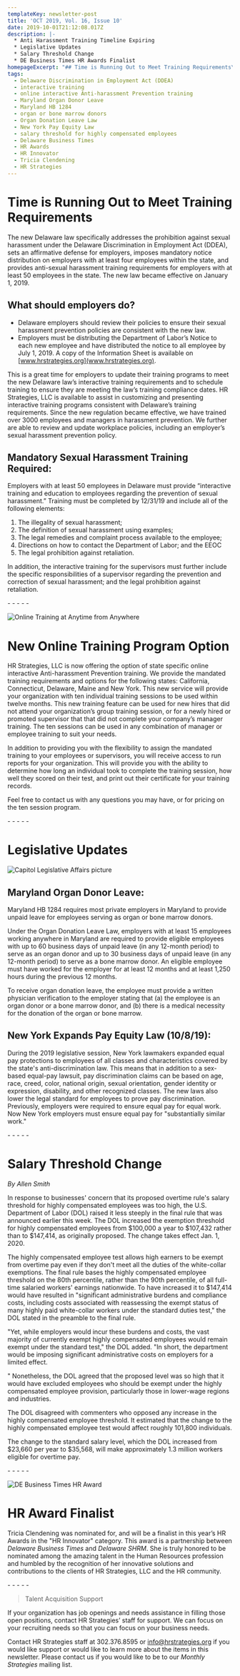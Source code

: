 ```yaml
---
templateKey: newsletter-post
title: 'OCT 2019, Vol. 16, Issue 10'
date: 2019-10-01T21:12:08.017Z
description: |-
  * Anti Harassment Training Timeline Expiring
  * Legislative Updates
  * Salary Threshold Change
  * DE Business Times HR Awards Finalist
homepageExcerpt: "## Time is Running Out to Meet Training Requirements\r\n\nThe new Delaware law specifically addresses the prohibition against sexual harassment under the Delaware Discrimination in Employment Act (DDEA), sets an affirmative defense for employers, imposes mandatory notice distribution on employers with at least four employees within the state, and provides interactive anti-sexual harassment training requirements for employers with at least 50 employees in the state. Training must be completed by 12/31/19"
tags:
  - Delaware Discrimination in Employment Act (DDEA)
  - interactive training
  - online interactive Anti-harassment Prevention training
  - Maryland Organ Donor Leave
  - Maryland HB 1284
  - organ or bone marrow donors
  - Organ Donation Leave Law
  - New York Pay Equity Law
  - salary threshold for highly compensated employees
  - Delaware Business Times
  - HR Awards
  - HR Innovator
  - Tricia Clendening
  - HR Strategies
---
```

# Time is Running Out to Meet Training Requirements

The new Delaware law specifically addresses the prohibition against sexual harassment under the Delaware Discrimination in Employment Act (DDEA), sets an affirmative defense for employers, imposes mandatory notice distribution on employers with at least four employees within the state, and provides anti-sexual harassment training requirements for employers with at least 50 employees in the state.  The new law became effective on January 1, 2019.

## What should employers do?

* Delaware employers should review their policies to ensure their sexual harassment prevention policies are consistent with the new law. 
* Employers must be distributing the Department of Labor’s Notice to each new employee and have distributed the notice to all employee by July 1, 2019.  A copy of the Information Sheet is available on [www.hrstrategies.org](www.hrstrategies.org). 

This is a great time for employers to update their training programs to meet the new Delaware law’s interactive training requirements and to schedule training to ensure they are meeting the law’s training compliance dates. HR Strategies, LLC is available to assist in customizing and presenting interactive training programs consistent with Delaware’s training requirements. Since the new regulation became effective, we have trained over 3000 employees and managers in harassment prevention.  We further are able to review and update workplace policies, including an employer’s sexual harassment prevention policy.

## Mandatory Sexual Harassment Training Required:  

Employers with at least 50 employees in Delaware must provide “interactive training and education to employees regarding the prevention of sexual harassment.” Training must be completed by 12/31/19 and include all of the following elements:

1. The illegality of sexual harassment;
2. The definition of sexual harassment using examples;
3. The legal remedies and complaint process available to the employee;
4. Directions on how to contact the Department of Labor; and the EEOC
5. The legal prohibition against retaliation.

In addition, the interactive training for the supervisors must further include the specific responsibilities of a supervisor regarding the prevention and correction of sexual harassment; and the legal prohibition against retaliation.

\- - - - -

![Online Training at Anytime from Anywhere](/img/images.jpg "Online Training courtesy of Google Image")

# New Online Training Program Option

HR Strategies, LLC is now offering the option of state specific online interactive Anti-harassment Prevention training.  We provide the mandated training requirements and options for the following states:  California, Connecticut, Delaware, Maine and New York.  This new service will provide your organization with ten individual training sessions to be used within twelve months.  This new training feature can be used for new hires that did not attend your organization’s group training session, or for a newly hired or promoted supervisor that that did not complete your company’s manager training.  The ten sessions can be used in any combination of manager or employee training to suit your needs.

In addition to providing you with the flexibility to assign the mandated training to your employees or supervisors, you will receive access to run reports for your organization.  This will provide you with the ability to determine how long an individual took to complete the training session, how well they scored on their test, and print out their certificate for your training records.

Feel free to contact us with any questions you may have, or for pricing on the ten session program.

\- - - - -

# Legislative Updates

![Capitol Legislative Affairs picture](/img/capitol-title.jpg "Capitol Legislative Affairs picture courtesy of Google images")

## Maryland Organ Donor Leave: 

Maryland HB 1284 requires most private employers in Maryland to provide unpaid leave for employees serving as organ or bone marrow donors.

Under the Organ Donation Leave Law, employers with at least 15 employees working anywhere in Maryland are required to provide eligible employees with up to 60 business days of unpaid leave (in any 12-month period) to serve as an organ donor and up to 30 business days of unpaid leave (in any 12-month period) to serve as a bone marrow donor.  An eligible employee must have worked for the employer for at least 12 months and at least 1,250 hours during the previous 12 months.

To receive organ donation leave, the employee must provide a written physician verification to the employer stating that (a) the employee is an organ donor or a bone marrow donor, and (b) there is a medical necessity for the donation of the organ or bone marrow.

## New York Expands Pay Equity Law (10/8/19):  

During the 2019 legislative session, New York lawmakers expanded equal pay protections to employees of all classes and characteristics covered by the state's anti-discrimination law. This means that in addition to a sex-based equal-pay lawsuit, pay discrimination claims can be based on age, race, creed, color, national origin, sexual orientation, gender identity or expression, disability, and other recognized classes. The new laws also lower the legal standard for employees to prove pay discrimination.  Previously, employers were required to ensure equal pay for equal work. Now New York employers must ensure equal pay for "substantially similar work."

\- - - - -

# Salary Threshold Change

_By Allen Smith_

In response to businesses' concern that its proposed overtime rule's salary threshold for highly compensated employees was too high, the U.S. Department of Labor (DOL) raised it less steeply in the final rule that was announced earlier this week. The DOL increased the exemption threshold for highly compensated employees from $100,000 a year to $107,432 rather than to $147,414, as originally proposed. The change takes effect Jan. 1, 2020.

The highly compensated employee test allows high earners to be exempt from overtime pay even if they don't meet all the duties of the white-collar exemptions.The final rule bases the highly compensated employee threshold on the 80th percentile, rather than the 90th percentile, of all full-time salaried workers' earnings nationwide. To have increased it to $147,414 would have resulted in "significant administrative burdens and compliance costs, including costs associated with reassessing the exempt status of many highly paid white-collar workers under the standard duties test," the DOL stated in the preamble to the final rule.

"Yet, while employers would incur these burdens and costs, the vast majority of currently exempt highly compensated employees would remain exempt under the standard test," the DOL added. "In short, the department would be imposing significant administrative costs on employers for a limited effect.

"Nonetheless, the DOL agreed that the proposed level was so high that it would have excluded employees who should be exempt under the highly compensated employee provision, particularly those in lower-wage regions and industries.

The DOL disagreed with commenters who opposed any increase in the highly compensated employee threshold. It estimated that the change to the highly compensated employee test would affect roughly 101,800 individuals. 

The change to the standard salary level, which the DOL increased from $23,660 per year to $35,568, will make approximately 1.3 million workers eligible for overtime pay.

\- - - - -

![DE Business Times HR Award ](/img/hr-business-times.jpeg "DE Business Times HR Award logo")

# HR Award Finalist 

Tricia Clendening was nominated for, and will be a finalist in this year’s HR Awards in the "HR Innovator" category.  This award is a partnership between _Delaware Business Times_ and _Delaware SHRM_.  She is truly honored to be nominated among the amazing talent in the Human Resources profession and humbled by the recognition of her innovative solutions and contributions to the clients of HR Strategies, LLC and the HR community.  

\- - - - -

> Talent Acquisition Support
>
> If your organization has job openings and needs assistance in filling those open positions, contact HR Strategies’ staff for support.  We can focus on your recruiting needs so that you can focus on your business needs.

Contact HR Strategies staff at 302.376.8595 or info@hrstrategies.org if you would like support or would like to learn more about the items in this newsletter. Please contact us if you would like to be to our _Monthly Strategies_ mailing list.
